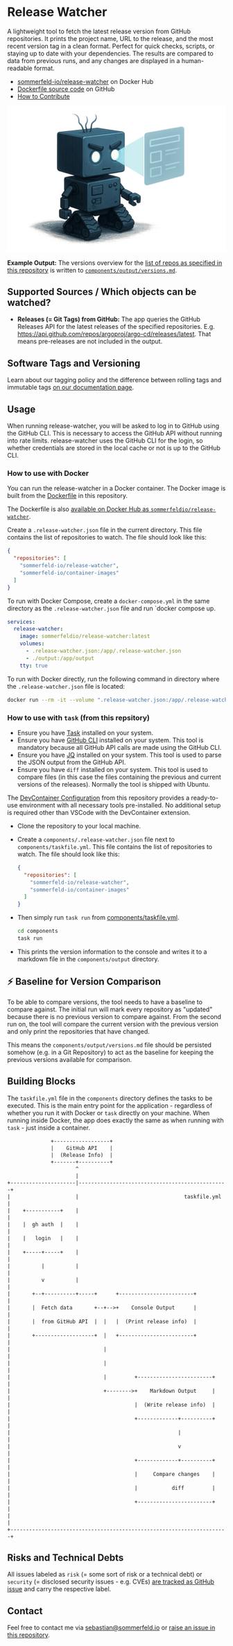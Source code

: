 # Release Watcher

A lightweight tool to fetch the latest release version from GitHub repositories. It prints the project name, URL to the release, and the most recent version tag in a clean format. Perfect for quick checks, scripts, or staying up to date with your dependencies. The results are compared to data from previous runs, and any changes are displayed in a human-readable format.

- [sommerfeld-io/release-watcher](https://hub.docker.com/r/sommerfeldio/release-watcher) on Docker Hub
- [Dockerfile source code](https://github.com/sommerfeld-io/release-watcher/tree/main/components) on GitHub
- [How to Contribute](https://github.com/sommerfeld-io/.github/blob/main/CONTRIBUTING.md)

![Project Logo](https://raw.githubusercontent.com/sommerfeld-io/release-watcher/refs/heads/main/.assets/logo.png)

**Example Output:** The versions overview for the [list of repos as specified in this repository](components/taskfile.yml) is written to [`components/output/versions.md`](components/output/versions.md).

## Supported Sources / Which objects can be watched?

- **Releases (= Git Tags) from GitHub:** The app queries the GitHub Releases API for the latest releases of the specified repositories. E.g. <https://api.github.com/repos/argoproj/argo-cd/releases/latest>. That means pre-releases are not included in the output.

## Software Tags and Versioning

Learn about our tagging policy and the difference between rolling tags and immutable tags [on our documentation page⁠](https://github.com/sommerfeld-io/.github/blob/main/docs/tags-and-versions.md).

## Usage

When running release-watcher, you will be asked to log in to GitHub using the GitHub CLI. This is necessary to access the GitHub API without running into rate limits. release-watcher uses the GitHub CLI for the login, so whether credentials are stored in the local cache or not is up to the GitHub CLI.

### How to use with Docker

You can run the release-watcher in a Docker container. The Docker image is built from the [Dockerfile](components/Dockerfile) in this repository.

The Dockerfile is also [available on Docker Hub as `sommerfeldio/release-watcher`](https://hub.docker.com/r/sommerfeldio/release-watcher).

Create a `.release-watcher.json` file in the current directory. This file contains the list of repositories to watch. The file should look like this:

```json
{
  "repositories": [
    "sommerfeld-io/release-watcher",
    "sommerfeld-io/container-images"
  ]
}
```

To run with Docker Compose, create a `docker-compose.yml` in the same directory as the `.release-watcher.json` file and run `docker compose up.

```docker-compose.yml
services:
  release-watcher:
    image: sommerfeldio/release-watcher:latest
    volumes:
      - .release-watcher.json:/app/.release-watcher.json
      - ./output:/app/output
    tty: true
```

To run with Docker directly, run the following command in directory where the `.release-watcher.json` file is located:

```bash
docker run --rm -it --volume ".release-watcher.json:/app/.release-watcher.json" --volume "output:/app/output" sommerfeldio/release-watcher:latest
```

### How to use with `task` (from this repsitory)

- Ensure you have [Task](https://taskfile.dev) installed on your system.
- Ensure you have [GitHub CLI](https://cli.github.com) installed on your system. This tool is mandatory because all GitHub API calls are made using the GitHub CLI.
- Ensure you have [JQ](https://stedolan.github.io/jq) installed on your system. This tool is used to parse the JSON output from the GitHub API.
- Ensure you have `diff` installed on your system. This tool is used to compare files (in this case the files containing the previous and current versions of the releases). Normally the tool is shipped with Ubuntu.

The [DevContainer Configuration](.devcontainer/Dockerfile) from this repository provides a ready-to-use environment with all necessary tools pre-installed. No additional setup is required other than VSCode with the DevContainer extension.

- Clone the repository to your local machine.

- Create a `components/.release-watcher.json` file next to `components/taskfile.yml`. This file contains the list of repositories to watch. The file should look like this:

  ```json
  {
    "repositories": [
      "sommerfeld-io/release-watcher",
      "sommerfeld-io/container-images"
    ]
  }
  ```

- Then simply run `task run` from [components/taskfile.yml](components/taskfile.yml).

  ```bash
  cd components
  task run
  ```

- This prints the version information to the console and writes it to a markdown file in the `components/output` directory.

## :zap: Baseline for Version Comparison

To be able to compare versions, the tool needs to have a baseline to compare against. The initial run will mark every repository as "updated" because there is no previous version to compare against. From the second run on, the tool will compare the current version with the previous version and only print the repositories that have changed.

This means the `components/output/versions.md` file should be persisted somehow (e.g. in a Git Repository) to act as the baseline for keeping the previous versions available for comparison.

## Building Blocks

The `taskfile.yml` file in the `components` directory defines the tasks to be executed. This is the main entry point for the application - regardless of whether you run it with Docker or `task` directly on your machine. When running inside Docker, the app does exactly the same as when running with `task` - just inside a container.

```ditaa
              +------------------+
              |    GitHub API    |
              |  (Release Info)  |
              +-------+----------+
                      ^
                      |
+---------------------|------------------------------------------------+
|                     |                                  taskfile.yml  |
|    +-----------+    |                                                |
|    |  gh auth  |    |                                                |
|    |   login   |    |                                                |
|    +-----+-----+    |                                                |
|          |          |                                                |
|          v          |                                                |
|       +--+----------+-----+      +------------------------+          |
|       |  Fetch data       +--+-->+    Console Output      |          |
|       |  from GitHub API  |  |   |  (Print release info)  |          |
|       +-------------------+  |   +------------------------+          |
|                              |                                       |
|                              |                                       |
|                              |         +------------------------+    |
|                              +-------->+    Markdown Output     |    |
|                                        |  (Write release info)  |    |
|                                        +-------------+----------+    |
|                                                      |               |
|                                                      v               |
|                                        +-------------+----------+    |
|                                        |     Compare changes    |    |
|                                        |           diff         |    |
|                                        +------------------------+    |
|                                                                      |
+----------------------------------------------------------------------+
```

## Risks and Technical Debts

All issues labeled as `risk` (= some sort of risk or a technical debt) or `security` (= disclosed security issues - e.g. CVEs) [are tracked as GitHub issue](https://github.com/sommerfeld-io/release-watcher/issues?q=is%3Aissue+label%3Asecurity%2Crisk+is%3Aopen) and carry the respective label.

## Contact

Feel free to contact me via <sebastian@sommerfeld.io> or [raise an issue in this repository](https://github.com/sommerfeld-io/release-watcher/issues).
